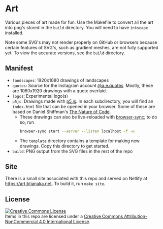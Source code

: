 # Art

Various pieces of art made for fun. Use the Makefile to convert all the art into
png's stored in the `build` directory. You will need to have `inkscape`
installed.

Note some SVG's may not render properly on GitHub or browsers because certain
features of SVG's, such as gradient meshes, are not fully supported yet. To view
the accurate versions, see the `build` directory.

## Manifest

- `landscapes`: 1920x1080 drawings of landscapes
- `quotes`: Source for the Instagram account
  [@q.e.quotes](https://www.instagram.com/q.e.quotes/). Mostly, these are
  1080x1920 drawings with a quote overlaid.
- `logos`: Experimental logo(s)
- `p5js`: Drawings made with [p5.js](https://p5js.org/). In each subdirectory,
  you will find an `index.html` file that can be opened in your browser. Some of
  these are based on Daniel Shiffman's
  [The Nature of Code](https://github.com/nature-of-code/noc-book-2).
  - These drawings can also be live-reloaded with
    [browser-sync](https://www.browsersync.io); to do so, run
    ```bash
    browser-sync start --server --listen localhost -f -w
    ```
  - The `template` directory contains a template for making new drawings. Copy
    this directory to get started.
- `build`: PNG output from the SVG files in the rest of the repo

## Site

There is a small site associated with this repo and served on Netlify at
<https://art.btjanaka.net>. To build it, run `make site`.

## License

<a rel="license" href="http://creativecommons.org/licenses/by-nc/4.0/">
  <img
    alt="Creative Commons License"
    style="border-width:0"
    src="https://i.creativecommons.org/l/by-nc/4.0/88x31.png"
  />
</a>
<br />
Items in this repo are licensed under a <a rel="license" href="http://creativecommons.org/licenses/by-nc/4.0/">Creative Commons Attribution-NonCommercial 4.0 International License</a>.
